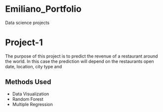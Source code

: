 # Emiliano_Portfolio
Data science projects

# Project-1
The purpose of this project is to predict the revenue of a restaurant around the world. In this case the prediction will depend on the restaurants open date, location, city type and 

## Methods Used
* Data Visualization
* Random Forest
* Multiple Regression
